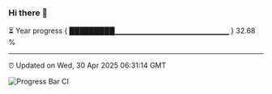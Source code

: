 ### Hi there 👋

⏳ Year progress { █████████▁▁▁▁▁▁▁▁▁▁▁▁▁▁▁▁▁▁▁▁▁ } 32.68 %

---

⏰ Updated on Wed, 30 Apr 2025 06:31:14 GMT

![Progress Bar CI](https://github.com/liununu/liununu/workflows/Progress%20Bar%20CI/badge.svg)
